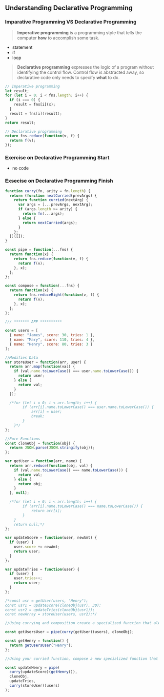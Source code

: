 ## Understanding Declarative Programming

### Imparative Programming VS Declarative Programming

> **Imperative programming** is a programming style that tells the computer **how** to accomplish some task.

- statement
- if
- loop

> **Declarative programming** expresses the logic of a program without identifying the control flow. Control flow is abstracted away, so declarative code only needs to specify **what** to do.

```js
// Imperative programming
let result;
for (let i = 0; i < fns.length; i++) {
  if (i === 0) {
    result = fns[i](x);
  }
  result = fns[i](result);
}
return result;

// Declarative programming
return fns.reduce(function(v, f) {
  return f(v);
});
```

### Exercise on Declarative Programming Start

- no code

### Exsecise on Declarative Programming Finish

```js
function curry(fn, arity = fn.length) {
  return (function nextCurried(prevArgs) {
    return function curried(nextArg) {
      var args = [...prevArgs, nextArg];
      if (args.length >= arity) {
        return fn(...args);
      } else {
        return nextCurried(args);
      }
    };
  })([]);
}

const pipe = function(...fns) {
  return function(x) {
    return fns.reduce(function(v, f) {
      return f(v);
    }, x);
  };
};

const compose = function(...fns) {
  return function(x) {
    return fns.reduceRight(function(v, f) {
      return f(v);
    }, x);
  };
};

/// ******* APP **********

const users = [
  { name: "James", score: 30, tries: 1 },
  { name: "Mary", score: 110, tries: 4 },
  { name: "Henry", score: 80, tries: 3 }
];

//Modifies Data
var storeUser = function(arr, user) {
  return arr.map(function(val) {
    if (val.name.toLowerCase() === user.name.toLowerCase()) {
      return user;
    } else {
      return val;
    }
  });

  /*for (let i = 0; i < arr.length; i++) {
        if (arr[i].name.toLowerCase() === user.name.toLowerCase()) {
            arr[i] = user;
            break;
        }
    }*/
};

//Pure Functions
const cloneObj = function(obj) {
  return JSON.parse(JSON.stringify(obj));
};

var getUser = function(arr, name) {
  return arr.reduce(function(obj, val) {
    if (val.name.toLowerCase() === name.toLowerCase()) {
      return val;
    } else {
      return obj;
    }
  }, null);

  /*for (let i = 0; i < arr.length; i++) {
        if (arr[i].name.toLowerCase() === name.toLowerCase()) {
            return arr[i];
        }
    }
    return null;*/
};

var updateScore = function(user, newAmt) {
  if (user) {
    user.score += newAmt;
    return user;
  }
};

var updateTries = function(user) {
  if (user) {
    user.tries++;
    return user;
  }
};

/*const usr = getUser(users, "Henry");
const usr1 = updateScore(cloneObj(usr), 30);
const usr2 = updateTries(cloneObj(usr1));
const newArray = storeUser(users, usr2);*/

//Using currying and composition create a specialized function that always acts on the users array but allows you to enter a user name. Have it  return a clone of that user.

const getUsersUser = pipe(curry(getUser)(users), cloneObj);

const getHenry = function() {
  return getUsersUser("Henry");
};

//Using your curried function, compose a new specialized function that will be used to update Henry. (Only invoked if you want to update Henry). It should accepts a new score and then return a new array that contains the updated score and tries. To compose this function you may need to create other functions.

const updateHenry = pipe(
  curry(updateScore)(getHenry()),
  cloneObj,
  updateTries,
  curry(storeUser)(users)
);
```
